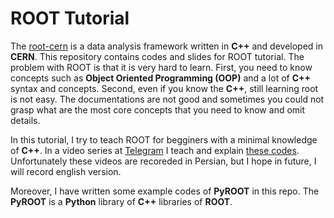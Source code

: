 # ROOT Tutorial

The [root-cern](https://root.cern.ch/) is a data analysis framework written in **C++** and developed in **CERN**.
This repository contains codes and slides for ROOT tutorial. The problem with ROOT is that it is very hard to learn. First, you need to know concepts such as **Object Oriented Programming (OOP)** and a lot of **C++** syntax and concepts. Second, even if you know the **C++**, still learning root is not easy. The documentations are not good and sometimes you could not grasp what are the most core concepts that you need to know and omit details.


In this tutorial, I try to teach ROOT for begginers with a minimal knowledge of **C++**. In a video series at [Telegram](https://t.me/rootcern) I teach and explain [these codes](ROOT_Tutorial/tree/master/ROOT_TUTORIAL). Unfortunately these videos are recoreded in Persian, but I hope in future, I will record english version.

Moreover, I have written some example codes of **PyROOT** in this repo. The **PyROOT** is a **Python** library of **C++** libraries of **ROOT**. 

